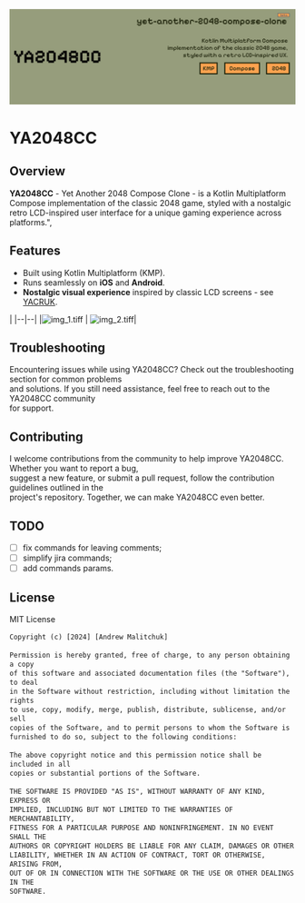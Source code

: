 
![img_logo_big_filled.png](docs%2Fimg%2Fimg_logo_big_filled.png)

# YA2048CC

## Overview

__YA2048CC__ - Yet Another 2048 Compose Clone -  is a Kotlin Multiplatform Compose implementation of the classic 2048 game, styled with a nostalgic retro LCD-inspired user interface for a unique gaming experience across platforms.",

## Features

- Built using Kotlin Multiplatform (KMP).
- Runs seamlessly on **iOS** and **Android**.
- **Nostalgic visual experience** inspired by classic LCD screens - see [YACRUK](https://github.com/andrew-malitchuk/yet-another-compose-retro-ui-kit).

|
|--|--|
|![img_1.tiff](docs/img/img_1.tiff) | ![img_2.tiff](docs/img/img_2.tiff)|

## Troubleshooting

Encountering issues while using YA2048CC? Check out the troubleshooting section for common problems  
and solutions. If you still need assistance, feel free to reach out to the YA2048CC community  
for support.

## Contributing

I welcome contributions from the community to help improve YA2048CC. Whether you want to report a bug,  
suggest a new feature, or submit a pull request, follow the contribution guidelines outlined in the  
project's repository. Together, we can make YA2048CC even better.

## TODO

- [ ] fix commands for leaving comments;
- [ ] simplify jira commands;
- [ ] add commands params.

## License

MIT License

```  
Copyright (c) [2024] [Andrew Malitchuk]  
  
Permission is hereby granted, free of charge, to any person obtaining a copy  
of this software and associated documentation files (the "Software"), to deal  
in the Software without restriction, including without limitation the rights  
to use, copy, modify, merge, publish, distribute, sublicense, and/or sell  
copies of the Software, and to permit persons to whom the Software is  
furnished to do so, subject to the following conditions:  
  
The above copyright notice and this permission notice shall be included in all  
copies or substantial portions of the Software.  
  
THE SOFTWARE IS PROVIDED "AS IS", WITHOUT WARRANTY OF ANY KIND, EXPRESS OR  
IMPLIED, INCLUDING BUT NOT LIMITED TO THE WARRANTIES OF MERCHANTABILITY,  
FITNESS FOR A PARTICULAR PURPOSE AND NONINFRINGEMENT. IN NO EVENT SHALL THE  
AUTHORS OR COPYRIGHT HOLDERS BE LIABLE FOR ANY CLAIM, DAMAGES OR OTHER  
LIABILITY, WHETHER IN AN ACTION OF CONTRACT, TORT OR OTHERWISE, ARISING FROM,  
OUT OF OR IN CONNECTION WITH THE SOFTWARE OR THE USE OR OTHER DEALINGS IN THE  
SOFTWARE.  
```